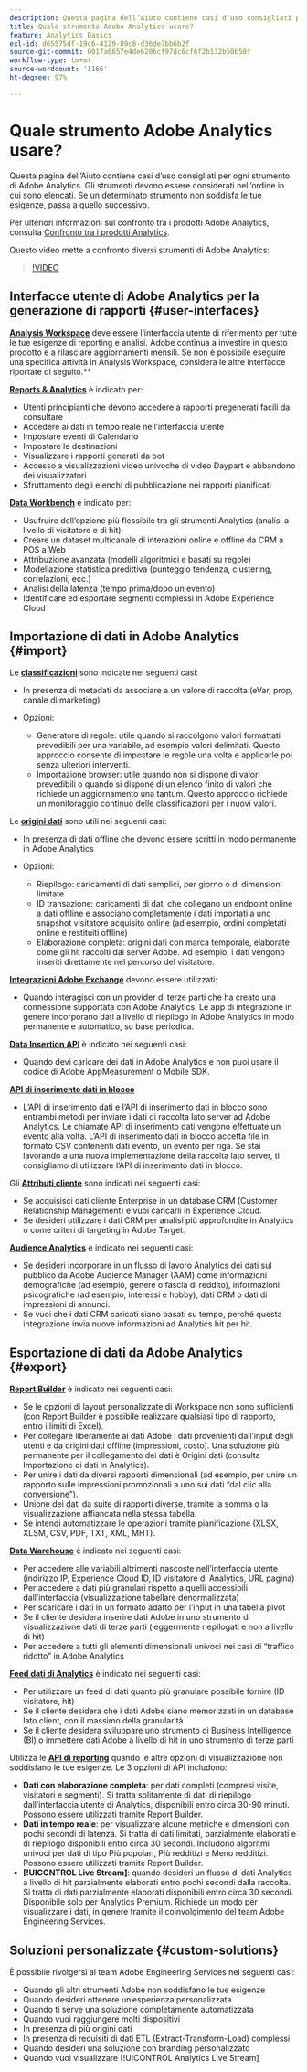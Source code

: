 ```yaml
---
description: Questa pagina dell’Aiuto contiene casi d’uso consigliati per ogni strumento di Adobe Analytics. Gli strumenti devono essere considerati nell’ordine in cui sono elencati. Se un determinato strumento non soddisfa le tue esigenze, passa a quello successivo.
title: Quale strumento Adobe Analytics usare?
feature: Analytics Basics
exl-id: d65575df-19c6-4129-89c8-d36de7bb6b2f
source-git-commit: 0017a6657e4de6206cf97dc6cf6f2b132b50b50f
workflow-type: tm+mt
source-wordcount: '1166'
ht-degree: 97%

---
```


# Quale strumento Adobe Analytics usare?

Questa pagina dell’Aiuto contiene casi d’uso consigliati per ogni strumento di Adobe Analytics. Gli strumenti devono essere considerati nell’ordine in cui sono elencati. Se un determinato strumento non soddisfa le tue esigenze, passa a quello successivo.

Per ulteriori informazioni sul confronto tra i prodotti Adobe Analytics, consulta [Confronto tra i prodotti Analytics](/help/admin/get-started/analytics-product-comparison.md).

Questo video mette a confronto diversi strumenti di Adobe Analytics:

>[!VIDEO](https://video.tv.adobe.com/v/27220/?quality=12)

## Interfacce utente di Adobe Analytics per la generazione di rapporti {#user-interfaces}

**[Analysis Workspace](/help/analyze/analysis-workspace/home.md)** deve essere l’interfaccia utente di riferimento per tutte le tue esigenze di reporting e analisi. Adobe continua a investire in questo prodotto e a rilasciare aggiornamenti mensili. Se non è possibile eseguire una specifica attività in Analysis Workspace, considera le altre interfacce riportate di seguito.**

**[Reports &amp; Analytics](/help/analyze/reports-analytics/overview/report-overview.md)** è indicato per:

* Utenti principianti che devono accedere a rapporti pregenerati facili da consultare
* Accedere ai dati in tempo reale nell’interfaccia utente
* Impostare eventi di Calendario
* Impostare le destinazioni
* Visualizzare i rapporti generati da bot
* Accesso a visualizzazioni video univoche di video Daypart e abbandono dei visualizzatori
* Sfruttamento degli elenchi di pubblicazione nei rapporti pianificati

**[Data Workbench](https://experienceleague.adobe.com/docs/data-workbench/using/home.html?lang=it)** è indicato per:

* Usufruire dell’opzione più flessibile tra gli strumenti Analytics (analisi a livello di visitatore e di hit)
* Creare un dataset multicanale di interazioni online e offline da CRM a POS a Web
* Attribuzione avanzata (modelli algoritmici e basati su regole)
* Modellazione statistica predittiva (punteggio tendenza, clustering, correlazioni, ecc.)
* Analisi della latenza (tempo prima/dopo un evento)
* Identificare ed esportare segmenti complessi in Adobe Experience Cloud

## Importazione di dati in Adobe Analytics {#import}

Le **[classificazioni](/help/components/classifications/c-classifications.md)** sono indicate nei seguenti casi:

* In presenza di metadati da associare a un valore di raccolta (eVar, prop, canale di marketing)
* Opzioni:

   * Generatore di regole: utile quando si raccolgono valori formattati prevedibili per una variabile, ad esempio valori delimitati. Questo approccio consente di impostare le regole una volta e applicarle poi senza ulteriori interventi.
   * Importazione browser: utile quando non si dispone di valori prevedibili o quando si dispone di un elenco finito di valori che richiede un aggiornamento una tantum. Questo approccio richiede un monitoraggio continuo delle classificazioni per i nuovi valori.

Le **[origini dati](/help/import/c-data-sources/datasrc-home.md)** sono utili nei seguenti casi:

* In presenza di dati offline che devono essere scritti in modo permanente in Adobe Analytics
* Opzioni:

   * Riepilogo: caricamenti di dati semplici, per giorno o di dimensioni limitate
   * ID transazione: caricamenti di dati che collegano un endpoint online a dati offline e associano completamente i dati importati a uno snapshot visitatore acquisito online (ad esempio, ordini completati online e restituiti offline)
   * Elaborazione completa: origini dati con marca temporale, elaborate come gli hit raccolti dai server Adobe. Ad esempio, i dati vengono inseriti direttamente nel percorso del visitatore.

**[Integrazioni Adobe Exchange](https://www.adobeexchange.com/experiencecloud.html)** devono essere utilizzati:

* Quando interagisci con un provider di terze parti che ha creato una connessione supportata con Adobe Analytics. Le app di integrazione in genere incorporano dati a livello di riepilogo in Adobe Analytics in modo permanente e automatico, su base periodica.

**[Data Insertion API](/help/import/c-data-insertion-api/c-data-insertion-api.md)** è indicato nei seguenti casi:

* Quando devi caricare dei dati in Adobe Analytics e non puoi usare il codice di Adobe AppMeasurement o Mobile SDK.

**[API di inserimento dati in blocco](https://www.adobe.io/apis/experiencecloud/analytics/docs.html#!AdobeDocs/analytics-2.0-apis/master/bdia.md)**

* L’API di inserimento dati e l’API di inserimento dati in blocco sono entrambi metodi per inviare i dati di raccolta lato server ad Adobe Analytics. Le chiamate API di inserimento dati vengono effettuate un evento alla volta. L’API di inserimento dati in blocco accetta file in formato CSV contenenti dati evento, un evento per riga. Se stai lavorando a una nuova implementazione della raccolta lato server, ti consigliamo di utilizzare l’API di inserimento dati in blocco.

Gli **[Attributi cliente](https://experienceleague.adobe.com/docs/core-services/interface/customer-attributes/attributes.html?lang=it)** sono indicati nei seguenti casi:

* Se acquisisci dati cliente Enterprise in un database CRM (Customer Relationship Management) e vuoi caricarli in Experience Cloud.
* Se desideri utilizzare i dati CRM per analisi più approfondite in Analytics o come criteri di targeting in Adobe Target.

**[Audience Analytics](/help/integrate/c-audience-analytics/mc-audiences-aam.md)** è indicato nei seguenti casi:

* Se desideri incorporare in un flusso di lavoro Analytics dei dati sul pubblico da Adobe Audience Manager (AAM) come informazioni demografiche (ad esempio, genere o fascia di reddito), informazioni psicografiche (ad esempio, interessi e hobby), dati CRM o dati di impressioni di annunci.
* Se vuoi che i dati CRM caricati siano basati su tempo, perché questa integrazione invia nuove informazioni ad Analytics hit per hit.

## Esportazione di dati da Adobe Analytics {#export}

**[Report Builder](/help/analyze/report-builder/home.md)** è indicato nei seguenti casi:

* Se le opzioni di layout personalizzate di Workspace non sono sufficienti (con Report Builder è possibile realizzare qualsiasi tipo di rapporto, entro i limiti di Excel).
* Per collegare liberamente ai dati Adobe i dati provenienti dall’input degli utenti e da origini dati offline (impressioni, costo). Una soluzione più permanente per il collegamento dei dati è Origini dati (consulta Importazione di dati in Analytics).
* Per unire i dati da diversi rapporti dimensionali (ad esempio, per unire un rapporto sulle impressioni promozionali a uno sui dati “dal clic alla conversione”).
* Unione dei dati da suite di rapporti diverse, tramite la somma o la visualizzazione affiancata nella stessa tabella.
* Se intendi automatizzare le operazioni tramite pianificazione (XLSX, XLSM, CSV, PDF, TXT, XML, MHT).

**[Data Warehouse](/help/export/data-warehouse/data-warehouse.md)** è indicato nei seguenti casi:

* Per accedere alle variabili altrimenti nascoste nell’interfaccia utente (indirizzo IP, Experience Cloud ID, ID visitatore di Analytics, URL pagina)
* Per accedere a dati più granulari rispetto a quelli accessibili dall’interfaccia (visualizzazione tabellare denormalizzata)
* Per scaricare i dati in un formato adatto per l’input in una tabella pivot
* Se il cliente desidera inserire dati Adobe in uno strumento di visualizzazione dati di terze parti (leggermente riepilogati e non a livello di hit)
* Per accedere a tutti gli elementi dimensionali univoci nei casi di “traffico ridotto” in Adobe Analytics

**[Feed dati di Analytics](/help/export/analytics-data-feed/c-df-contents/datafeeds-contents.md)** è indicato nei seguenti casi:

* Per utilizzare un feed di dati quanto più granulare possibile fornire (ID visitatore, hit)
* Se il cliente desidera che i dati Adobe siano memorizzati in un database lato client, con il massimo della granularità
* Se il cliente desidera sviluppare uno strumento di Business Intelligence (BI) o immettere dati Adobe a livello di hit in uno strumento di terze parti

Utilizza le **[API di reporting](https://www.adobe.io/apis/experiencecloud/analytics/docs.html#!AdobeDocs/analytics-2.0-apis/master/reporting-guide.md)** quando le altre opzioni di visualizzazione non soddisfano le tue esigenze. Le 3 opzioni di API includono:

* **Dati con elaborazione completa**: per dati completi (compresi visite, visitatori e segmenti). Si tratta solitamente di dati di riepilogo dall’interfaccia utente di Analytics, disponibili entro circa 30-90 minuti. Possono essere utilizzati tramite Report Builder.
* **Dati in tempo reale**: per visualizzare alcune metriche e dimensioni con pochi secondi di latenza. Si tratta di dati limitati, parzialmente elaborati e di riepilogo disponibili entro circa 30 secondi. Includono algoritmi univoci per dati di tipo Più popolari, Più redditizi e Meno redditizi. Possono essere utilizzati tramite Report Builder.
* **[!UICONTROL Live Stream]**: quando desideri un flusso di dati Analytics a livello di hit parzialmente elaborati entro pochi secondi dalla raccolta. Si tratta di dati parzialmente elaborati disponibili entro circa 30 secondi. Disponibile solo per Analytics Premium. Richiede un modo per visualizzare i dati, in genere tramite il coinvolgimento del team Adobe Engineering Services.

## Soluzioni personalizzate {#custom-solutions}

È possibile rivolgersi al team Adobe Engineering Services nei seguenti casi:

* Quando gli altri strumenti Adobe non soddisfano le tue esigenze
* Quando desideri ottenere un’esperienza personalizzata
* Quando ti serve una soluzione completamente automatizzata
* Quando vuoi raggiungere molti dispositivi
* In presenza di più origini dati
* In presenza di requisiti di dati ETL (Extract-Transform-Load) complessi
* Quando desideri una soluzione con branding personalizzato
* Quando vuoi visualizzare [!UICONTROL Analytics Live Stream]

